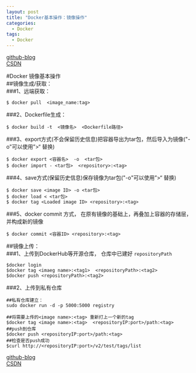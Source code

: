 ```yaml
---
layout: post
title: "Docker基本操作：镜像操作"
categories:
  - Docker
tags:
  - Docker
---
```

[github-blog](https://xftony.github.io)  
[CSDN](https://blog.csdn.net/xftony)  

#Docker 镜像基本操作  
##镜像生成/获取：  
###1、远端获取：  

    $ docker pull  <image_name:tag>

###2、Dockerfile生成：     

    $ docker build -t  <镜像名>  <Dockerfile路径> 

###3、export方式(不会保留历史信息)把容器导出为tar包，然后导入为镜像("-o"可以使用”>“ 替换)   

	$ docker export <容器名>  -o  <tar包>
	$ docker import - <tar包>  <repository>:<tag>

###4、save方式(保留历史信息)保存镜像为tar包("-o"可以使用”>“ 替换)    
	
	$ docker save <image ID> -o <tar包>
	$ docker load < <tar包>
	$ docker tag <Loaded image ID> <repository>:<tag>

###5、docker commit 方式， 在原有镜像的基础上，再叠加上容器的存储层，并构成新的镜像     

    $ docker commit <容器ID> <repository>:<tag>


##镜像上传：   
###1、上传到DockerHub等开源仓库， 仓库中已建好 `repositoryPath` 

	$docker login
	$docker tag <imaeg name>:<tag1>  <repositoryPath>:<tag2>
	$docker push <repositoryPath>:<tag2>

###2、上传到私有仓库   
 
    ##私有仓库建立：
    sudo docker run -d -p 5000:5000 registry     

	##将需要上传的<image name>:<tag> 重新打上一个新的tag
	$docker tag <image name>:<tag>  <repositoryIP:port>/path:<tag>   
	##push到仓库   
	$docker push <repositoryIP:port>/path:<tag>  
	##检查是否push成功  
	$curl http://<repositoryIP:port>/v2/test/tags/list  

[github-blog](https://xftony.github.io)    
[CSDN](https://blog.csdn.net/xftony)  